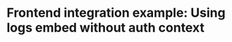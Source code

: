 Frontend integration example: Using logs embed without auth context
===================================================================
